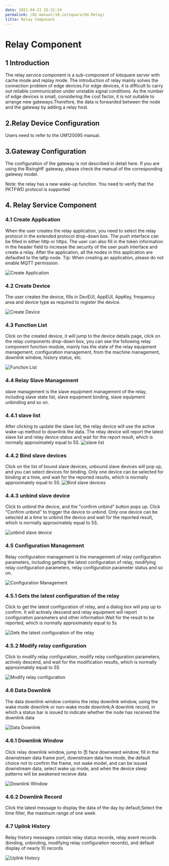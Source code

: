 ```yaml
---
date: 2021-04-21 15:32:24
permalink: /02.manual/10.iotsquare/04.Relay/
title: Relay Component
---
```

# Relay Component

## 1 Introduction

The relay service component is a sub-component of Iotsquare server with cache mode and replay mode. The introduction of relay mainly solves the connection problem of edge devices.For edge devices, it is difficult to carry out reliable communication under unstable signal conditions. As the number of edge devices is small, considering the cost factor, it is not suitable to arrange new gateways.Therefore, the data is forwarded between the node and the gateway by adding a relay host.

## 2.Relay Device Configuration

Users need to refer to the UM120095 manual.

## 3.Gateway Configuration

The configuration of the gateway is not described in detail here. If you are using the RisingHF gateway, please check the manual of the corresponding gateway model.

Note: the relay has a new wake-up function. You need to verify that the PKTFWD protocol is supported

## 4. Relay Service Component

### 4.1  Create Application

When the user creates the relay application, you need to select the relay protocol in the extended protocol drop-down box. The push interface can be filled in either http or https. The user can also fill in the token information in the header field to increase the security of the user push interface and create a relay. After the application, all the nodes in this application are defaulted to the lattp node. Tip: When creating an application, please do not enable MQTT permission.

![Create Application](创建应用.png)

### 4.2 Create Device

The user creates the device, fills in DevEUI, AppEUI, AppKey, frequency area and device type as required to register the device.

![Create Device](创建设备.png)

### 4.3 Function List

Click on the created device, it will jump to the device details page, click on the relay components drop-down box, you can see the following relay component function module, mainly has the state of the relay equipment management, configuration management, from the machine management, downlink window, history status, etc.

![Function List](功能列表.png)

### 4.4 Relay Slave Management

slave management is the slave equipment management of the relay, including slave state list, slave equipment binding, slave equipment unbinding and so on.

### 4.4.1 slave list

After clicking to update the slave list, the relay device will use the active wake-up method to downlink the data. The relay device will report the latest slave list and relay device status and wait for the report result, which is normally approximately equal to 5S.
![ slave list](从机列表.png)

### 4.4.2 Bind slave devices

Click on the list of bound slave devices, unbound slave devices will pop up, and you can select devices for binding. Only one device can be selected for binding at a time, and wait for the reported results, which is normally approximately equal to 5S.
 ![Bind slave devices](绑定从机设备.png)

### 4.4.3 unbind slave device

Click to unbind the device, and the "confirm unbind" button pops up. Click "Confirm unbind" to trigger the device to unbind. Only one device can be selected at a time to unbind the device and wait for the reported result, which is normally approximately equal to 5S.

![unbind slave device](解绑从机设备.png)

### 4.5 Configuration Management

Relay configuration management is the management of relay configuration parameters, including getting the latest configuration of relay, modifying relay configuration parameters, relay configuration parameter status and so on.

![Configuration Management](中继配置.png)

### 4.5.1 Gets the latest configuration of the relay

Click to get the latest configuration of relay, and a dialog box will pop up to confirm. It will actively descend and relay equipment will report configuration parameters and other information.Wait for the result to be reported, which is normally approximately equal to 5s

![Gets the latest configuration of the relay](获取中继配置.png)

### 4.5.2 Modify relay configuration

Click to modify relay configuration, modify relay configuration parameters, actively descend, and wait for the modification results, which is normally approximately equal to 5S

![Modify relay configuration](修改中继配置.png)

### 4.6 Data Downlink

The data downlink window contains the relay downlink window, using the wake mode downlink or non-wake mode downlink;A downlink record, in which a status bar is issued to indicate whether the node has received the downlink data

 ![Data Downlink](下行历史.png)

### 4.6.1 Downlink Window

Click relay downlink window, jump to ⻚ face downward window, fill in the downstream data frame port, downstream data hex mode, the default choice not to confirm the frame, not wake model, and can be issued downstream data, select wake up mode, and when the device sleep patterns will be awakened receive data

![Downlink Window](下行窗口.png)

### 4.6.2 Downlink Record

Click the latest message to display the data of the day by default;Select the time filter, the maximum range of one week

### 4.7 Uplink History

Relay history messages contain relay status records, relay event records (binding, unbinding, modifying relay configuration records), and default display of nearly 10 records

![Uplink History](中继记录.png)
